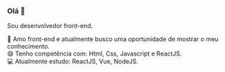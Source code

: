 ### Olá 👋
Sou desenvolvedor front-end.


🎯 Amo front-end e atualmente busco uma oportunidade de mostrar o meu conhecimento.
<br>
😄 Tenho competência com: Html, Css, Javascript e ReactJS.
<br>
💻 Atualmente estudo: ReactJS, Vue, NodeJS.

